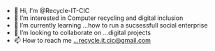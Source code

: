 - 👋 Hi, I’m @Recycle-IT-CIC
- 👀 I’m interested in Computer recycling and digital inclusion 
- 🌱 I’m currently learning ...how to run a sucsessfull social enterprise
- 💞️ I’m looking to collaborate on ...digital projects
- 📫 How to reach me ...recycle.it.cic@gmail.com

<!---
Recycle-IT-CIC/Recycle-IT-CIC is a ✨ special ✨ repository because its `README.md` (this file) appears on your GitHub profile.
You can click the Preview link to take a look at your changes.
--->
